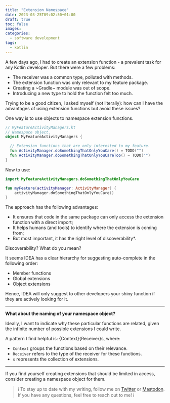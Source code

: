 ```yaml
---
title: "Extension Namespace"
date: 2023-03-25T09:02:50+01:00
draft: true
toc: false
images:
categories:
  - software development
tags:
  - kotlin
---
```


A few days ago, I had to create an extension function - a prevalent task for any Kotlin developer. But there were a few problems:
* The receiver was a common type, polluted with methods.
* The extension function was only relevant to my feature package.
* Creating a ~Gradle~ module was out of scope.
* Introducing a new type to hold the function felt too much.

Trying to be a good citizen, I asked myself (not literally): how can I have the advantages of using extension functions but avoid these issues?

One way is to use objects to namespace extension functions.

```kotlin
// MyFeatureActivityManagers.kt
// Namespace object.
object MyFeatureActivityManagers {

  // Extension functions that are only interested to my feature.
  fun ActivityManager.doSomethingThatOnlyYouCare() = TODO("")
  fun ActivityManager.doSomethingThatOnlyYouCareToo() = TODO("")
}
```

Now to use:

```kotlin
import MyFeatureActivityManagers.doSomethingThatOnlyYouCare

fun myFeature(activityManager: ActivityManager) {
    activityManager.doSomethingThatOnlyYouCare()
}
```

The approach has the following advantages:
* It ensures that code in the same package can only access the extension function with a direct import;
* It helps humans (and tools) to identify where the extension is coming from;
* But most important, it has the right level of discoverability*.

Discoverability? What do you mean?

It seems IDEA has a clear hierarchy for suggesting auto-complete in the following order:
- Member functions
- Global extensions
- Object extensions

Hence, IDEA will only suggest to other developers your shiny function if they are actively looking for it.

---

**What about the naming of your namespace object?**

Ideally, I want to indicate why these particular functions are related, given the infinite number of possible extensions I could write.

A pattern I find helpful is: {Context}{Receiver}s, where:

- `Context` groups the functions based on their relevance.
- `Receiver` refers to the type of the receiver for these functions.
- `s` represents the collection of extensions.

---

If you find yourself creating extensions that should be limited in access, consider creating a namespace object for them.

> ℹ️ To stay up to date with my writing, follow me on [Twitter](https://twitter.com/marcellogalhard) or [Mastodon](http://androiddev.social/@mg). If you have any questions, feel free to reach out to me! ℹ️
